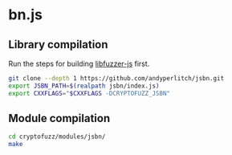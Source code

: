 # bn.js

## Library compilation

Run the steps for building [libfuzzer-js](libfuzzer-js.md) first.

```sh
git clone --depth 1 https://github.com/andyperlitch/jsbn.git
export JSBN_PATH=$(realpath jsbn/index.js)
export CXXFLAGS="$CXXFLAGS -DCRYPTOFUZZ_JSBN"
```

## Module compilation

```sh
cd cryptofuzz/modules/jsbn/
make
```
